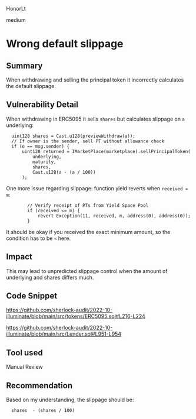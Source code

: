 HonorLt

medium

# Wrong default slippage

## Summary
When withdrawing and selling the principal token it incorrectly calculates the default slippage.

## Vulnerability Detail
When withdrawing in ERC5095 it sells ```shares``` but calculates slippage on ```a``` underlying:
```solidity
  uint128 shares = Cast.u128(previewWithdraw(a));
  // If owner is the sender, sell PT without allowance check
  if (o == msg.sender) {
      uint128 returned = IMarketPlace(marketplace).sellPrincipalToken(
          underlying,
          maturity,
          shares,
          Cast.u128(a - (a / 100))
      );
```

One more issue regarding slippage:
function yield reverts when ```received = m```:
```solidity
        // Verify receipt of PTs from Yield Space Pool
        if (received <= m) {
            revert Exception(11, received, m, address(0), address(0));
        }
```
It should be okay if you received the exact minimum amount, so the condition has to be ```<``` here.

## Impact
This may lead to unpredicted slippage control when the amount of underlying and shares differs much.

## Code Snippet

https://github.com/sherlock-audit/2022-10-illuminate/blob/main/src/tokens/ERC5095.sol#L216-L224

https://github.com/sherlock-audit/2022-10-illuminate/blob/main/src/Lender.sol#L951-L954

## Tool used

Manual Review

## Recommendation
Based on my understanding, the slippage should be:
```solidity
  shares  - (shares / 100)
```
